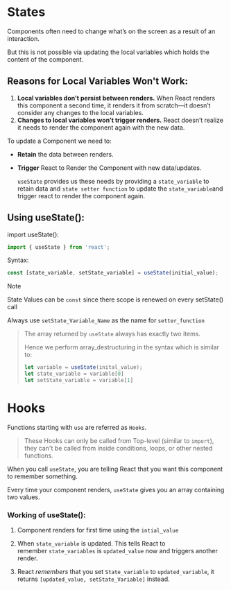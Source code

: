 # States

Components often need to change what’s on the screen as a result of an interaction. 

But this is not possible via updating the local variables which holds the content of the component.

## Reasons for Local Variables Won't Work:

1. **Local variables don’t persist between renders.** When React renders this component a second time, it renders it from scratch—it doesn’t consider any changes to the local variables.
2. **Changes to local variables won’t trigger renders.** React doesn’t realize it needs to render the component again with the new data.

To update a Component we need to:

- **Retain** the data between renders.

- **Trigger** React to Render the Component with new data/updates.  
  
  `useState` provides us these needs by providing a `state_variable` to retain data and `state setter function` to update the `state_variable`and trigger react to render the component again.

## Using useState():

import useState():

```js
import { useState } from 'react';
```

Syntax:

```js
const [state_variable, setState_variable] = useState(initial_value);
```

> [!NOTE]
>
> State Values can be `const` since there scope is renewed on every setState() call

Always use `setState_Variable_Name` as the name for `setter_function`

> The array returned by `useState` always has exactly two items.
> 
> Hence we perform array_destructuring in the syntax which is similar to:
> 
> ```js
> let variable = useState(inital_value);
> let state_variable = variable[0]
> let setState_variable = variable[1]
> ```

# Hooks

Functions starting with `use` are referred as `Hooks`.

> These Hooks can only be called from Top-level (similar to `import`), they can't be called from inside conditions, loops, or other nested functions.

When you call `useState`, you are telling React that you want this component to remember something.

Every time your component renders, `useState` gives you an array containing two values.

### Working of useState():

1. Component renders for first time using the `intial_value`

2. When `state_variable` is updated. This tells React to remember `state_variables` is `updated_value` now and triggers another render. 

3.  React *remembers* that you set `State_variable` to `updated_variable`, it returns `[updated_value, setState_Variable]` instead.

   
